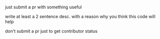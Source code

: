 just submit a pr with something useful

write at least a 2 sentence desc. with a reason why you think this code will help

don't submit a pr just to get contributor status
